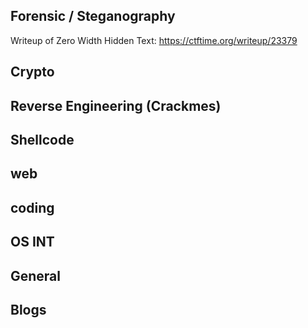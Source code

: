 ## Forensic / Steganography
Writeup of Zero Width Hidden Text: https://ctftime.org/writeup/23379

## Crypto

## Reverse Engineering  (Crackmes)

## Shellcode

## web

## coding

## OS INT

## General

## Blogs

